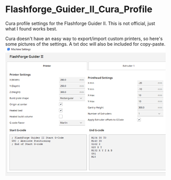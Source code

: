 # Flashforge_Guider_II_Cura_Profile
Cura profile settings for the Flashforge Guider II. This is not official, just what I found works best.

Cura doesn't have an easy way to export/import custom printers, so here's some pictures of the settings. A txt doc will also be included for copy-paste.
![Screenshot](PrinterSettings_Screenshot.png)
